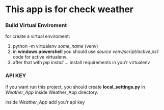 # This app is for check weather 

### Build Virtual Enviroment 
for create a virtual enviroment:
1. python -m virtualenv *some_name* (venv)
2. in **windows powershell** you should use *source venv/script/active.ps1* code for active virtualenv.
3. after that with *pip install ...* install requirements in you'r virtualenv


### API KEY
if you want run this project, you should create **local_settings.py** in *Weather_App* inside Weather_App directory.

inside *Weather_App* add you'r api key

